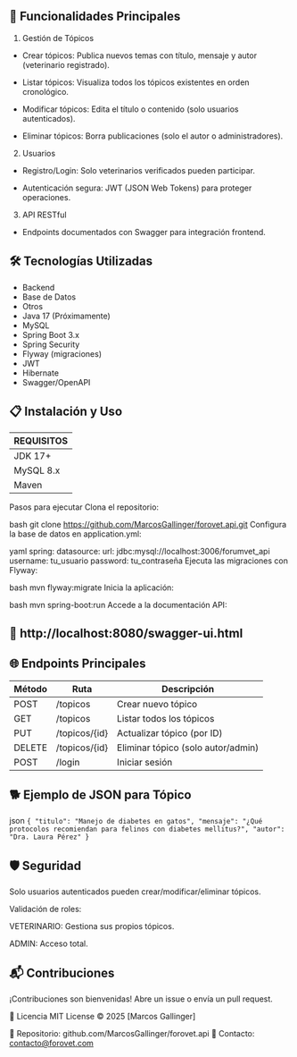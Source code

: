 ## 🚀  Funcionalidades Principales
1. Gestión de Tópicos
- Crear tópicos: Publica nuevos temas con título, mensaje y autor (veterinario registrado).

- Listar tópicos: Visualiza todos los tópicos existentes en orden cronológico.

- Modificar tópicos: Edita el título o contenido (solo usuarios autenticados).

- Eliminar tópicos: Borra publicaciones (solo el autor o administradores).

2. Usuarios
- Registro/Login: Solo veterinarios verificados pueden participar.

- Autenticación segura: JWT (JSON Web Tokens) para proteger operaciones.

3. API RESTful
- Endpoints documentados con Swagger para integración frontend.


## 🛠  Tecnologías Utilizadas
- Backend
- Base de Datos
- Otros
- Java 17	(Próximamente)
- MySQL
- Spring Boot 3.x
- Spring Security
- Flyway (migraciones)
- JWT
- Hibernate
- Swagger/OpenAPI
  
## 📋  Instalación y Uso


| REQUISITOS |
| ---------- |
|JDK 17+|
|MySQL 8.x|
|Maven|

Pasos para ejecutar
Clona el repositorio:

bash
git clone https://github.com/MarcosGallinger/forovet.api.git
Configura la base de datos en application.yml:

yaml
spring:
  datasource:
    url: jdbc:mysql://localhost:3006/forumvet_api
    username: tu_usuario
    password: tu_contraseña
Ejecuta las migraciones con Flyway:

bash
mvn flyway:migrate
Inicia la aplicación:

bash
mvn spring-boot:run
Accede a la documentación API:
## 🔗 http://localhost:8080/swagger-ui.html

## 🌐  Endpoints Principales

|Método  |	Ruta       |	Descripción|
| ------ | ----------- | ----------- |
|POST	   |/topicos     |	Crear nuevo tópico|
|GET	   |/topicos     |	Listar todos los tópicos|
|PUT	   |/topicos/{id}|	Actualizar tópico (por ID)|
|DELETE	 |/topicos/{id}|	Eliminar tópico (solo autor/admin)|
|POST	   |/login       |	Iniciar sesión|

## 🐕 Ejemplo de JSON para Tópico

json
`{
  "titulo": "Manejo de diabetes en gatos",
  "mensaje": "¿Qué protocolos recomiendan para felinos con diabetes mellitus?",
  "autor": "Dra. Laura Pérez"
}`

## 🛡  Seguridad
Solo usuarios autenticados pueden crear/modificar/eliminar tópicos.

Validación de roles:

VETERINARIO: Gestiona sus propios tópicos.

ADMIN: Acceso total.

## 📬  Contribuciones
¡Contribuciones son bienvenidas! Abre un issue o envía un pull request.

📜 Licencia
MIT License © 2025 [Marcos Gallinger]

🔗 Repositorio: github.com/MarcosGallinger/forovet.api
📧 Contacto: contacto@forovet.com
